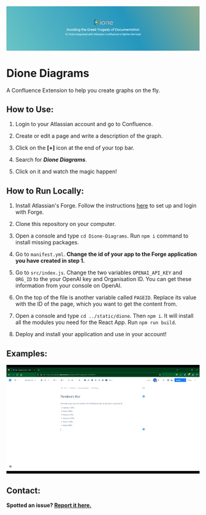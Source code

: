 <img src="https://raw.githubusercontent.com/weronikazak/Dione-Diagrams/main/src/images/dione-rep.png">

# Dione Diagrams

A Confluence Extension to help you create graphs on the fly.

## How to Use:

1. Login to your Atlassian account and go to Confluence.

2. Create or edit a page and write a description of the graph.

3. Click on the **[+]** icon at the end of your top bar.

4. Search for ***Dione Diagrams***.

5. Click on it and watch the magic happen!

## How to Run Locally:

1. Install Atlassian's Forge. Follow the instructions [here](https://developer.atlassian.com/platform/forge/getting-started/) to set up and login with Forge.

2. Clone this repository on your computer.

3. Open a console and type `cd Dione-Diagrams`. Run `npm i` command to install missing packages.

4. Go to `manifest.yml`. **Change the id of your app to the Forge application you have created in step 1.**

5. Go to `src/index.js`. Change the two variables `OPENAI_API_KEY` and `ORG_ID` to the your OpenAI key and Organisation ID. You can get these information from your console on OpenAI.

6. On the top of the file is another variable called `PAGEID`. Replace its value with the ID of the page, which you want to get the content from.

7. Open a console and type `cd ../static/dione`. Then `npm i`. It will install all the modules you need for the React App. Run `npm run build`.

8. Deploy and install your application and use in your account!

## Examples:

<img src="https://raw.githubusercontent.com/weronikazak/Dione-Diagrams/main/src/images/diagram.gif">

## Contact:

**Spotted an issue? [Report it here.](https://github.com/weronikazak/Dione-Diagrams)**
